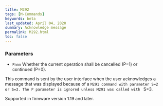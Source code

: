 ```yaml
---
title: M292
tags: [M-Commands] 
keywords: beta 
last_updated: April 04, 2020 
summary: Acknowledge message 
permalink: M292.html
toc: false 
---
```



### Parameters

* `Pnnn` Whether the current operation shall be cancelled (P=1) or continued (P=0).

This command is sent by the user interface when the user acknowledges a message that was displayed because of a ` M291 command with parameter S=2 or S=3. The P parameter is ignored unless M291 was called with  ` S=3.

Supported in firmware version 1.19 and later.

